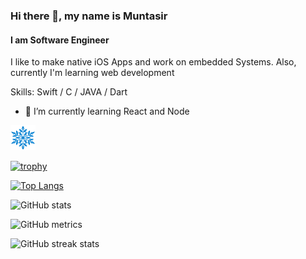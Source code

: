 ### Hi there 👋, my name is Muntasir
#### I am Software Engineer

I like to make native iOS Apps and work on embedded Systems. Also, currently I'm learning web development

Skills: Swift / C / JAVA / Dart

- 🌱 I’m currently learning React and Node 

 

<a href='https://archiveprogram.github.com/'><img src='https://raw.githubusercontent.com/acervenky/animated-github-badges/master/assets/acbadge.gif' width='40' height='40'></a> 

[![trophy](https://github-profile-trophy.vercel.app/?username=muntasir14)](https://github.com/ryo-ma/github-profile-trophy)

[![Top Langs](https://github-readme-stats.vercel.app/api/top-langs/?username=muntasir14)](https://github.com/anuraghazra/github-readme-stats)

![GitHub stats](https://github-readme-stats.vercel.app/api?username=muntasir14&show_icons=true&count_private=true)  

![GitHub metrics](https://metrics.lecoq.io/muntasir14)  

![GitHub streak stats](https://streak-stats.demolab.com/?user=muntasir14)  


